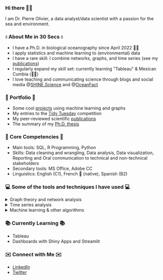 ### Hi there 🙋‍♂️
I am Dr. Pierre Olivier, a data analyst/data scientist with a passion for the sea and environment.

### 💧 About Me in 30 Secs 💧
- I have a Ph.D. in biological oceanography since April 2022 🧑‍🔬
- I apply statistics and machine learning to (environmental) data
- I have a rare skill: I combine networks, graphs, and time series (see my [publications](https://scholar.google.fr/citations?user=QaG46p0AAAAJ&hl=en))
- I regularly expand my skill set: currently learning "Tableau" & Mexican Cumbia (🕺💃)
- I love teaching and communicating science through blogs and social media @[SHINE.Science](https://www.instagram.com/shine.science/) and @[OceanFact](https://www.instagram.com/oceanfact/)

### 📓 Portfolio 📓
<!--- For an overview of projects: check here, otherwise, see below. --->
- Some cool [projects](https://github.com/PierreENOlivier/datascience_portfolio) using machine learning and graphs
- My entries to the [Tidy Tuesday](https://github.com/PierreENOlivier/my_tidytuesdays) competition
- My peer-reviewed scientific [publications](https://scholar.google.fr/citations?user=QaG46p0AAAAJ&hl=en)
- The summary of my [Ph.D. thesis](https://doria.fi/handle/10024/184805)

### 🧠 Core Competencies 🧠
- Main tools: SQL, R Programming, Python
- Skills: Data cleaning and wrangling, Data analysis, Data visualization, Reporting and Oral communication to technical and non-technical stakeholders
- Secondary tools: MS Office, Adobe CC
- Linguistics: English (C1), French 🥖 (native), Spanish (B2)

### 💻 Some of the tools and techniques I have used 💻
<details><summary>Graph theory and network analysis</summary>
  <p>
    <li>Unipartite networks (e.g. 'food webs')</li>
    <li>Bipartite networks (e.g. 'plant-pollinator'</li>
    <li>Topological analysis</li>
    <li>Flow analysis</li>
  </p>
</details>

<details><summary>Time series analysis</summary>
  <p>
    <li>Time series analysis of networks</li>
    <li>Stock market time series analysis</li>
  </p>
</details>

<details><summary>Machine learning & other algorithms</summary>
  <p>
    <li>PCA for summarizing main temporal trends</li>
    <li>Co-inertia analysis (e.g. fourth-corner) for testing variable associations</li>
    <li>Clustering for species grouping</li>
    <li>Random Forest for classification</li>
  </p>
</details>

### 📚 Currently Learning 📚 ###
- Tableau
- Dashboards with Shiny Apps and Streamlit

### ✉️ Connect with Me ✉️
- [LinkedIn](https://www.linkedin.com/in/pierre-olivier-phd-data-1485598b/)
- [Twitter](https://twitter.com/PierreENOlivier)


<!--

Here are some ideas to get you started:

- 🔭 I’m currently working on ...
- 🌱 I’m currently learning ...
- 👯 I’m looking to collaborate on ...
- 🤔 I’m looking for help with ...
- 💬 Ask me about ...
- 📫 How to reach me: ...
- 😄 Pronouns: ...
- ⚡ Fun fact: ...
-->
